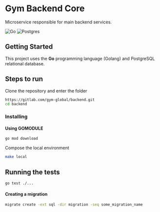 # Gym Backend Core

Microservice responsible for main backend services.

![Go](https://img.shields.io/badge/Golang-1.18-blue.svg?logo=go&longCache=true&style=flat)
![Postgres](https://img.shields.io/badge/Postgres-14.2-lightblue.svg?logo=postgresql&longCache=true&style=flat)

## Getting Started

This project uses the **Go** programming language (Golang) and PostgreSQL relational database.

## Steps to run

Clone the repository and enter the folder
```bash
https://gitlab.com/gym-global/backend.git
cd backend
```

### Installing
#### Using GOMODULE

```bash
go mod download
```

Compose the local environment
```bash
make local
```

## Running the tests

```bash
go test ./...
```
#### Creating a migration
```bash
migrate create -ext sql -dir migration -seq some_migration_name
```


